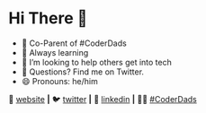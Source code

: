 # Hi There 👋

- 🧱 Co-Parent of #CoderDads 
- 🌱 Always learning
- 🤔 I’m looking to help others get into tech
- 💬 Questions? Find me on Twitter. 
- 😄 Pronouns: he/him



🏡 [website][website] **|** 
🐦 [twitter][twitter] **|** 
👔 [linkedin][linkedin] **|**
👨‍🍼 [#CoderDads][coderDads]


[website]: https://emmettnaughton.com
[twitter]: https://twitter.com/emmettnaughton
[linkedin]: https://www.linkedin.com/in/emmett-naughton/
[coderDads]: https://coderdads.carrd.co/

